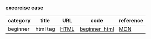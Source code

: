 ### excercise case
| category | title | URL | code | reference |
|--|---|--|-|-|
| beginner | html tag | [HTML](https://rla2892.github.io/publishing/cases/beginner_html_site_styled.html) | [beginner_html](./cases/beginner_html_site_styled.html) | [MDN](https://developer.mozilla.org/ko/docs/Web/HTML) |
